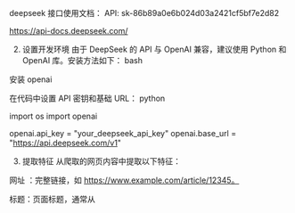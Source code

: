 deepseek 接口使用文档：
API: sk-86b89a0e6b024d03a2421cf5bf7e2d82

https://api-docs.deepseek.com/


2. 设置开发环境
由于 DeepSeek 的 API 与 OpenAI 兼容，建议使用 Python 和 OpenAI 库。安装方法如下：
bash

安装  openai

在代码中设置 API 密钥和基础 URL：
python

import os
import openai

openai.api_key = "your_deepseek_api_key"
openai.base_url = "https://api.deepseek.com/v1"

3. 提取特征
从爬取的网页内容中提取以下特征：

网址 ：完整链接，如 https://www.example.com/article/12345。

标题：页面标题，通常从 <title> 标签或 <h1> 提取。

发布日期：文章的发布日期，可能在元数据或正文中。

作者：作者姓名，若无则标记为“未知”。

内容摘要：文章开头几句或总结，长度需控制在模型上下文限制内。

此外，确定 URL 的域名（如 www.example.com），并检查是否在已知新闻网站列表中。这可通过维护一个域名列表实现。
4. 构建提示
提示是关键，需清晰定义任务并提供足够上下文。以下是一个示例提示：

定义有效新闻链接：有效新闻链接指向可信新闻源的页面，具有明确标题、发布日期、作者和新闻风格内容。

给定以下信息：
- URL: https://www.example.com/article/12345
- 标题: 突发新闻：某重要事件发生
- 发布日期: 2025年3月25日
- 作者: 张三
- 内容摘要: 这是一篇关于某重要事件的新闻报道摘要。
- 域名 www.example.com 是已知新闻网站。

请判断此链接是否为有效新闻链接。提供“是”或“否”的答案，并给出一个1到10的置信度评分。然后逐步解释你的推理。

为提高准确性，可在提示中加入少量学习示例：

示例：
有效新闻链接：
- URL: https://www.nytimes.com/2025/03/25/world/europe/russia-ukraine-war.html
- 标题: 俄罗斯在乌克兰发起新攻势
- 发布日期: 2025年3月25日
- 作者: 简·史密斯
- 内容摘要: 这篇文章报道了俄罗斯-乌克兰战争的最新进展。

无效新闻链接：
- URL: https://www.exampleblog.com/post/12345
- 标题: 我对新闻的看法
- 发布日期: 2025年3月24日
- 作者: 鲍勃·约翰逊
- 内容摘要: 这是一篇讨论各种新闻话题的个人博客文章。

基于这些示例，请判断以下链接：
...

提示长度需考虑模型的上下文限制，通常为数千个标记。
5. 调用 API
使用以下代码调用 DeepSeek 的聊天完成端点：
python

response = openai.ChatCompletion.create(
    model="deepseek-chat",
    messages=[{"role": "user", "content": prompt}],
)
answer = response.choices[0].message.content
print(answer)

响应将包含模型的分类结果、置信度评分和推理。
6. 解析结果
从响应中提取关键信息：
分类结果：是/否。

置信度评分：1到10，反映模型的确定性。

推理：模型的逐步解释，帮助理解决策过程。

根据置信度评分设置阈值（如大于7视为有效），决定是否接受分类结果。
技术考虑
上下文限制：DeepSeek-V3 等模型的上下文限制通常为数千个标记。若内容过长，需总结或提取关键部分。

准确性：模型可能因训练数据或偏见影响判断，尤其对新网站或非主流新闻源。建议结合域名检查提高可靠性。

效率：若处理大量链接，可异步调用 API，并缓存频繁查询结果以降低成本。

最佳实践
错误处理：实现重试逻辑，处理 API 调用失败情况。

日志记录：记录分类结果和推理，便于审计和分析。

动态调整：根据实际效果调整提示或特征提取策略。

对比分析
与传统方法（如基于规则的 URL 模式匹配）相比，DeepSeek 的方法更灵活，能处理复杂案例。但准确性依赖提示质量，可能不如专门的新闻分类模型。
表：特征提取示例
特征

示例值

说明

URL

https://www.example.com/article/12345
完整链接

标题

突发新闻：某重要事件发生

页面标题

发布日期

2025年3月25日

文章发布日期

作者

张三

作者姓名，若无则未知

内容摘要

这是一篇关于某重要事件报道的摘要

文章开头或总结，简洁

域名状态

已知新闻网站

是否在已知新闻列表中

结论
通过 DeepSeek 的接口，可以有效判断新闻链接的有效性，方法是提取关键特征、构建详细提示并调用聊天完成 API。此方法灵活且可扩展，但需注意上下文限制和模型偏见。建议结合域名检查和少量学习示例以提高准确性。

